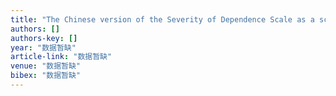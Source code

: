 ```yaml
---
title: "The Chinese version of the Severity of Dependence Scale as a screening tool for benzodiazepine dependence in Taiwan"
authors: []
authors-key: []
year: "数据暂缺"
article-link: "数据暂缺"
venue: "数据暂缺"
bibex: "数据暂缺"
---
```


